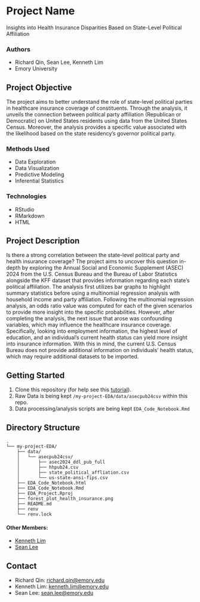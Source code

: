 # Project Name
Insights into Health Insurance Disparities Based on State-Level Political Affiliation

### Authors
* Richard Qin, Sean Lee, Kenneth Lim
* Emory University

## Project Objective
The project aims to better understand the role of state-level political parties in healthcare insurance coverage of constituents. Through the analysis, it unveils the connection between political party affiliation (Republican or Democratic) on United States residents using data from the United States Census. Moreover, the analysis provides a specific value associated with the likelihood based on the state residency’s governor political party. 

### Methods Used
* Data Exploration
* Data Visualization
* Predictive Modeling
* Inferential Statistics

### Technologies
* RStudio 
* RMarkdown
* HTML

## Project Description

Is there a strong correlation between the state-level political party and health insurance coverage? The project aims to uncover this question in-depth by exploring the Annual Social and Economic Supplement (ASEC) 2024 from the U.S. Census Bureau and the Bureau of Labor Statistics alongside the KFF dataset that provides information regarding each state’s political affiliation. The analysis first utilizes bar graphs to highlight summary statistics before using a multinomial regression analysis with household income and party affiliation. Following the multinomial regression analysis, an odds ratio value was computed for each of the given scenarios to provide more insight into the specific probabilities. However, after completing the analysis, the next issue that arose was confounding variables, which may influence the healthcare insurance coverage. Specifically, looking into employment information, the highest level of education, and an individual’s current health status can yield more insight into insurance information. With this in mind, the current U.S. Census Bureau does not provide additional information on individuals’ health status, which may require additional datasets to be imported.

## Getting Started

1. Clone this repository (for help see this [tutorial](https://help.github.com/articles/cloning-a-repository/)).
2. Raw Data is being kept `/my-project-EDA/data/asecpub24csv` within this repo.    
3. Data processing/analysis scripts are being kept `EDA_Code_Notebook.Rmd`

## Directory Structure
```
.
└── my-project-EDA/
    ├── data/
    │   └── asecpub24csv/
    │       ├── asec2024_ddl_pub_full
    │       ├── hhpub24.csv
    │       ├── state_political_affliation.csv
    │       └── us-state-ansi-fips.csv
    ├── EDA_Code_Notebook.html
    ├── EDA_Code_Notebook.Rmd
    ├── EDA_Project.Rproj
    ├── forest_plot_health_insurance.png
    ├── README.md
    ├── renv
    └── renv.lock
```

#### Other Members:
- [Kenneth Lim](https://github.com/LimK2025)
- [Sean Lee](https://github.com/hmseanlee)

## Contact
* Richard Qin: richard.qin@emory.edu
* Kenneth Lim: kenneth.lim@emory.edu
* Sean Lee: sean.lee@emory.edu


